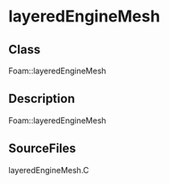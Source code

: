 # layeredEngineMesh 
## Class
Foam::layeredEngineMesh

## Description
Foam::layeredEngineMesh

## SourceFiles
layeredEngineMesh.C


